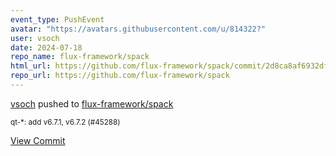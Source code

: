 ```yaml
---
event_type: PushEvent
avatar: "https://avatars.githubusercontent.com/u/814322?"
user: vsoch
date: 2024-07-18
repo_name: flux-framework/spack
html_url: https://github.com/flux-framework/spack/commit/2d8ca8af6932dfd50204d1e4f6fe587dec7beef5
repo_url: https://github.com/flux-framework/spack
---
```


<a href='https://github.com/vsoch' target='_blank'>vsoch</a> pushed to <a href='https://github.com/flux-framework/spack' target='_blank'>flux-framework/spack</a>

<small>qt-*: add v6.7.1, v6.7.2 (#45288)</small>

<a href='https://github.com/flux-framework/spack/commit/2d8ca8af6932dfd50204d1e4f6fe587dec7beef5' target='_blank'>View Commit</a>